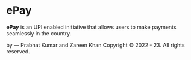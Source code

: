 # ePay
<b>ePay</b> is an UPI enabled initiative that allows users to make payments seamlessly in the country.

by — Prabhat Kumar and Zareen Khan
Copyright © 2022 - 23. All rights reserved.
